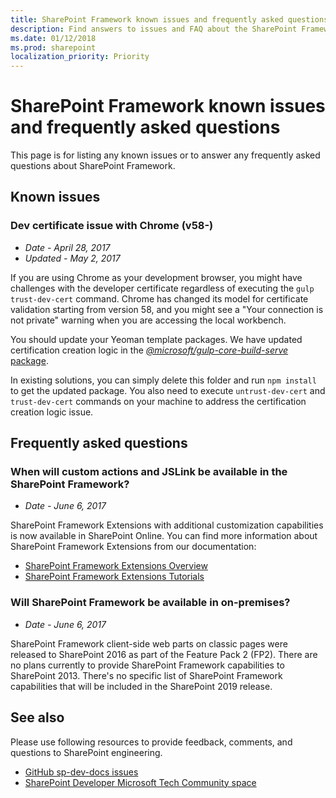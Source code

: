 ```yaml
---
title: SharePoint Framework known issues and frequently asked questions
description: Find answers to issues and FAQ about the SharePoint Framework.
ms.date: 01/12/2018
ms.prod: sharepoint
localization_priority: Priority
---
```



# SharePoint Framework known issues and frequently asked questions

This page is for listing any known issues or to answer any frequently asked questions about SharePoint Framework. 

## Known issues

### Dev certificate issue with Chrome (v58-)

- *Date - April 28, 2017*
- *Updated - May 2, 2017*

If you are using Chrome as your development browser, you might have challenges with the developer certificate regardless of executing the `gulp trust-dev-cert` command. Chrome has changed its model for certificate validation starting from version 58, and you might see a "Your connection is not private" warning when you are accessing the local workbench.

You should update your Yeoman template packages. We have updated certification creation logic in the [*@microsoft/gulp-core-build-serve* package](https://www.npmjs.com/package/@microsoft/gulp-core-build-serve). 

In existing solutions, you can simply delete this folder and run `npm install` to get the updated package. You also need to execute `untrust-dev-cert` and `trust-dev-cert` commands on your machine to address the certification creation logic issue. 

## Frequently asked questions

### When will custom actions and JSLink be available in the SharePoint Framework?

- *Date - June 6, 2017*

SharePoint Framework Extensions with additional customization capabilities is now available in SharePoint Online. You can find more information about SharePoint Framework Extensions from our documentation:

- [SharePoint Framework Extensions Overview](./extensions/overview-extensions.md)
- [SharePoint Framework Extensions Tutorials](./extensions/get-started/build-a-hello-world-extension.md)

### Will SharePoint Framework be available in on-premises?

- *Date - June 6, 2017*

SharePoint Framework client-side web parts on classic pages were released to SharePoint 2016 as part of the Feature Pack 2 (FP2). There are no plans currently to provide SharePoint Framework capabilities to SharePoint 2013. There's no specific list of SharePoint Framework capabilities that will be included in the SharePoint 2019 release.

## See also

Please use following resources to provide feedback, comments, and questions to SharePoint engineering. 

- [GitHub sp-dev-docs issues](https://github.com/SharePoint/sp-dev-docs/issues)
- [SharePoint Developer Microsoft Tech Community space](https://aka.ms/sppnp-community)


